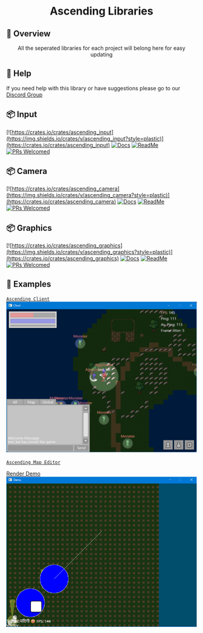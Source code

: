 <h1 align="center">
Ascending Libraries
</h1>

## 📑 Overview

<p align="center">
All the seperated libraries for each project will belong here for easy updating
</p>

## 🚨 Help

If you need help with this library or have suggestions please go to our [Discord Group](https://discord.gg/gVXNDwpS3Z)

## 📦 Input

[![https://crates.io/crates/ascending_input](https://img.shields.io/crates/v/ascending_input?style=plastic)](https://crates.io/crates/ascending_input)
[![Docs](https://docs.rs/ascending_input/badge.svg)](https://docs.rs/ascending_input)
[![ReadMe](https://img.shields.io/badge/%20-Readme-blue.svg?logo=git)](input/README.md)
[![PRs Welcomed](https://img.shields.io/badge/PRs-welcome-brightgreen.svg?style=flat-square)](http://makeapullrequest.com)

## 📦 Camera

[![https://crates.io/crates/ascending_camera](https://img.shields.io/crates/v/ascending_camera?style=plastic)](https://crates.io/crates/ascending_camera)
[![Docs](https://docs.rs/ascending_camera/badge.svg)](https://docs.rs/ascending_camera)
[![ReadMe](https://img.shields.io/badge/%20-Readme-blue.svg?logo=git)](camera/README.md)
[![PRs Welcomed](https://img.shields.io/badge/PRs-welcome-brightgreen.svg?style=flat-square)](http://makeapullrequest.com)

## 📦 Graphics

[![https://crates.io/crates/ascending_graphics](https://img.shields.io/crates/v/ascending_graphics?style=plastic)](https://crates.io/crates/ascending_graphics)
[![Docs](https://docs.rs/ascending_graphics/badge.svg)](https://docs.rs/ascending_graphics)
[![ReadMe](https://img.shields.io/badge/%20-Readme-blue.svg?logo=git)](graphics/README.md)
[![PRs Welcomed](https://img.shields.io/badge/PRs-welcome-brightgreen.svg?style=flat-square)](http://makeapullrequest.com)

## 🔎 Examples

[`Ascending Client`](https://github.com/AscendingCreations/AscendingClient)
![Client showcase](./images/client.png)

[`Ascending Map Editor`](https://github.com/AscendingCreations/AscendingMapEditor)

[Render Demo](https://github.com/AscendingCreations/render_demo)
![Demo showcase](./images/demo.png)

